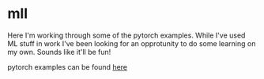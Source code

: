 # mll

Here I'm working through some of the pytorch examples. While I've used ML stuff in work
I've been looking for an opprotunity to do some learning on my own. Sounds like it'll
be fun!

pytorch examples can be found [here](https://pytorch.org/tutorials/)

